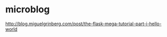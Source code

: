 microblog
=========

http://blog.miguelgrinberg.com/post/the-flask-mega-tutorial-part-i-hello-world
